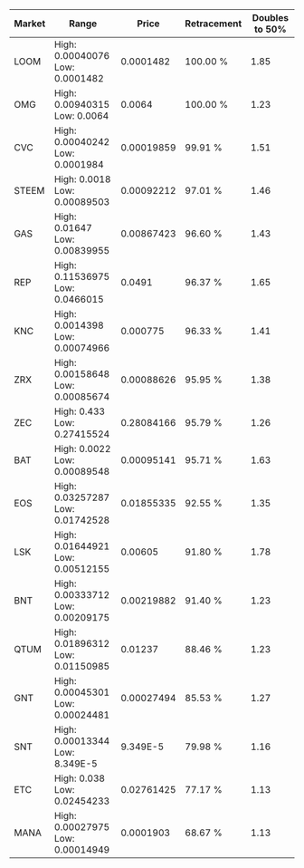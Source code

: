 | Market | Range | Price| Retracement | Doubles to 50% |
| --- | --- | --- | --- | --- |
| LOOM | High: 0.00040076<br />Low: 0.0001482 | 0.0001482 | 100.00 % | 1.85 |
| OMG | High: 0.00940315<br />Low: 0.0064 | 0.0064 | 100.00 % | 1.23 |
| CVC | High: 0.00040242<br />Low: 0.0001984 | 0.00019859 | 99.91 % | 1.51 |
| STEEM | High: 0.0018<br />Low: 0.00089503 | 0.00092212 | 97.01 % | 1.46 |
| GAS | High: 0.01647<br />Low: 0.00839955 | 0.00867423 | 96.60 % | 1.43 |
| REP | High: 0.11536975<br />Low: 0.0466015 | 0.0491 | 96.37 % | 1.65 |
| KNC | High: 0.0014398<br />Low: 0.00074966 | 0.000775 | 96.33 % | 1.41 |
| ZRX | High: 0.00158648<br />Low: 0.00085674 | 0.00088626 | 95.95 % | 1.38 |
| ZEC | High: 0.433<br />Low: 0.27415524 | 0.28084166 | 95.79 % | 1.26 |
| BAT | High: 0.0022<br />Low: 0.00089548 | 0.00095141 | 95.71 % | 1.63 |
| EOS | High: 0.03257287<br />Low: 0.01742528 | 0.01855335 | 92.55 % | 1.35 |
| LSK | High: 0.01644921<br />Low: 0.00512155 | 0.00605 | 91.80 % | 1.78 |
| BNT | High: 0.00333712<br />Low: 0.00209175 | 0.00219882 | 91.40 % | 1.23 |
| QTUM | High: 0.01896312<br />Low: 0.01150985 | 0.01237 | 88.46 % | 1.23 |
| GNT | High: 0.00045301<br />Low: 0.00024481 | 0.00027494 | 85.53 % | 1.27 |
| SNT | High: 0.00013344<br />Low: 8.349E-5 | 9.349E-5 | 79.98 % | 1.16 |
| ETC | High: 0.038<br />Low: 0.02454233 | 0.02761425 | 77.17 % | 1.13 |
| MANA | High: 0.00027975<br />Low: 0.00014949 | 0.0001903 | 68.67 % | 1.13 |

